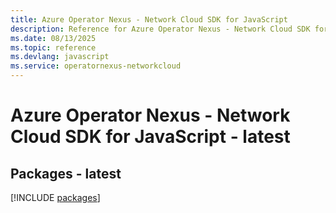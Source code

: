 ```yaml
---
title: Azure Operator Nexus - Network Cloud SDK for JavaScript
description: Reference for Azure Operator Nexus - Network Cloud SDK for JavaScript
ms.date: 08/13/2025
ms.topic: reference
ms.devlang: javascript
ms.service: operatornexus-networkcloud
---
```

# Azure Operator Nexus - Network Cloud SDK for JavaScript - latest
## Packages - latest
[!INCLUDE [packages](operator-nexus---network-cloud-index.md)]